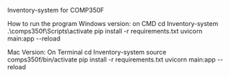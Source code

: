 Inventory-system for COMP350F

How to run the program
Windows version:
on CMD 
cd Inventory-system
.\comps350f\Scripts\activate
pip install -r requirements.txt
uvicorn main:app --reload  

Mac Version:
On Terminal
cd Inventory-system
source comps350f/bin/activate
pip install -r requirements.txt
uvicorn main:app --reload  
